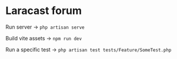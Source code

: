 # Laracast forum

Run server -> `php artisan serve`

Build vite assets -> `npm run dev`

Run a specific test -> `php artisan test tests/Feature/SomeTest.php`